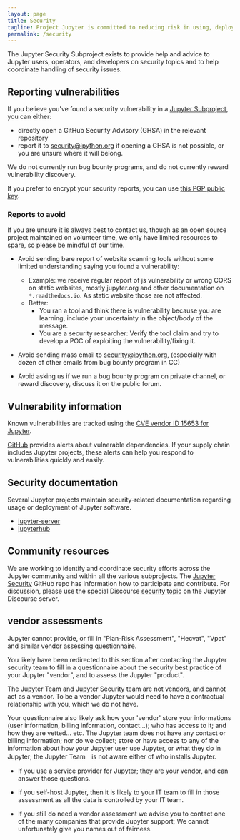 ```yaml
---
layout: page
title: Security
tagline: Project Jupyter is committed to reducing risk in using, deploying, operating, or developing Jupyter software.
permalink: /security
---
```


The Jupyter Security Subproject exists to provide help and advice to Jupyter
users, operators, and developers on security topics and to help coordinate handling
of security issues.

## Reporting vulnerabilities

If you believe you've found a security vulnerability in a [Jupyter Subproject](https://jupyter.org/governance/list_of_subprojects.html),
you can either:
 - directly open a GitHub Security Advisory (GHSA) in the relevant repository
 - report it to [security@ipython.org](mailto:security@ipython.org) if opening a GHSA is not possible, or you are unsure
   where it will belong.


We do not currently run bug bounty programs, and do not currently reward
vulnerability discovery.

If you prefer to encrypt your security reports,
you can use [this PGP public key](assets/ipython_security.asc).


### Reports to avoid

If you are unsure it is always best to contact us, though as an open source
project maintained on volunteer time, we only have limited resources to spare,
so please be mindful of our time.

 - Avoid sending bare report of website scanning tools without some limited
   understanding saying you found a vulnerability:

    - Example: we receive regular report of js vulnerability or wrong CORS on
      static websites, mostly jupyter.org and other documentation on
      `*.readthedocs.io`. As static website those are not affected.
    - Better:
      - You ran a tool and think there is vulnerability because you are
        learning, include your uncertainty in the object/body of the message.
      - You are a security researcher: Verify the tool claim and try to develop
        a POC of exploiting the vulnerability/fixing it.

 - Avoid sending mass email to security@ipython.org,
   (especially with dozen of other emails from bug bounty program in CC)

 - Avoid asking us if we run a bug bounty program on private channel, or reward
   discovery, discuss it on the public forum.


## Vulnerability information

Known vulnerabilities are tracked using the [CVE vendor ID 15653 for Jupyter](https://www.cvedetails.com/vulnerability-list/vendor_id-15653/Jupyter.html).

[GitHub](https://docs.github.com/en/code-security/supply-chain-security/managing-vulnerabilities-in-your-projects-dependencies/about-alerts-for-vulnerable-dependencies) provides alerts about vulnerable dependencies.
If your supply chain includes Jupyter projects, these alerts can help you respond to vulnerabilities quickly and easily.

## Security documentation

Several Jupyter projects maintain security-related documentation regarding usage or deployment of
Jupyter software.

- [jupyter-server](https://jupyter-server.readthedocs.io/en/latest/operators/security.html)
- [jupyterhub](https://jupyterhub.readthedocs.io/en/stable/reference/websecurity.html)

## Community resources

We are working to identify and coordinate security efforts across the Jupyter community and within all the various subprojects.
The [Jupyter Security](https://github.com/jupyter/security) GitHub repo has information how to participate and contribute.
For discussion, please use the special Discourse [security topic](https://discourse.jupyter.org/c/special-topics/security/48) on the Jupyter Discourse server.


## vendor assessments

Jupyter cannot provide, or fill in "Plan-Risk Assessment", "Hecvat", "Vpat" and
similar vendor assessing questionnaire.

You likely have been redirected to this section after contacting the  Jupyter
security team to fill in a questionnaire about the security best practice of your
Jupyter "vendor", and to assess the Jupyter "product".

The Jupyter Team and Jupyter Security team are not vendors, and cannot act as
a vendor. To be a vendor Jupyter would need to have a contractual relationship
with you, which we do not have.

Your questionnaire also likely ask how your 'vendor' store your informations
(user information, billing information, contact...); who has access to it; and
how they are vetted... etc. The Jupyter team does not have any contact or
billing information; nor do we collect; store or have access to any of the
information about how your Jupyter user use Jupyter, or what they do in Jupyter;
the Jupyter Team　is not aware either of who installs Jupyter.

 - If you use a service provider for Jupyter; they are your vendor, and can
   answer those questions.

 - If you self-host Jupyter, then it is likely to your IT team to fill in those
   assessment as all the data is controlled by your IT team.

 - If you still do need a vendor assessment we advise you to contact one of the
   many companies that provide Jupyter support; We cannot unfortunately give you
   names out of fairness.

